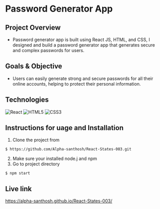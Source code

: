 # Password Generator App

## Project Overview
- Password generator app is built using React JS, HTML, and CSS, I designed and build a password generator app that generates secure and complex passwords for users. 

## Goals & Objective
- Users can easily generate strong and secure passwords for all their online accounts, helping to protect their personal information.

## Technologies 
![React](https://img.shields.io/badge/react-%2320232a.svg?style=for-the-badge&logo=react&logoColor=%2361DAFB)
![HTML5](https://img.shields.io/badge/html5-%23E34F26.svg?style=for-the-badge&logo=html5&logoColor=white)
![CSS3](https://img.shields.io/badge/css3-%231572B6.svg?style=for-the-badge&logo=css3&logoColor=white)

## Instructions for uage and Installation 
1. Clone the project from
```
$ https://github.com/Alpha-santhosh/React-States-003.git
```
2. Make sure your installed node.j and npm 
3. Go to project directory
```
$ npm start
```
## Live link
https://alpha-santhosh.github.io/React-States-003/
